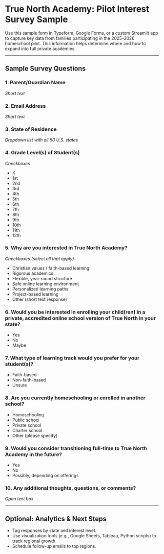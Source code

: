 # True North Academy: Pilot Interest Survey Sample

Use this sample form in Typeform, Google Forms, or a custom Streamlit app to capture key data from families participating in the 2025–2026 homeschool pilot. This information helps determine where and how to expand into full private academies.

---

## Sample Survey Questions

### 1. Parent/Guardian Name  
*Short text*

### 2. Email Address  
*Short text*

### 3. State of Residence  
*Dropdown list with all 50 U.S. states*

### 4. Grade Level(s) of Student(s)  
*Checkboxes*  
- K  
- 1st  
- 2nd  
- 3rd  
- 4th  
- 5th  
- 6th  
- 7th  
- 8th  
- 9th  
- 10th  
- 11th  
- 12th  

### 5. Why are you interested in True North Academy?  
*Checkboxes (select all that apply)*  
- Christian values / faith-based learning  
- Rigorous academics  
- Flexible, year-round structure  
- Safe online learning environment  
- Personalized learning paths  
- Project-based learning  
- Other (short text response)

### 6. Would you be interested in enrolling your child(ren) in a private, accredited online school version of True North in your state?  
- Yes  
- No  
- Maybe  

### 7. What type of learning track would you prefer for your student(s)?  
- Faith-based  
- Non-faith-based  
- Unsure  

### 8. Are you currently homeschooling or enrolled in another school?  
- Homeschooling  
- Public school  
- Private school  
- Charter school  
- Other (please specify)

### 9. Would you consider transitioning full-time to True North Academy in the future?  
- Yes  
- No  
- Possibly, depending on offerings

### 10. Any additional thoughts, questions, or comments?  
*Open text box*

---

## Optional: Analytics & Next Steps

- Tag responses by state and interest level.
- Use visualization tools (e.g., Google Sheets, Tableau, Python scripts) to track regional growth.
- Schedule follow-up emails to top regions.
